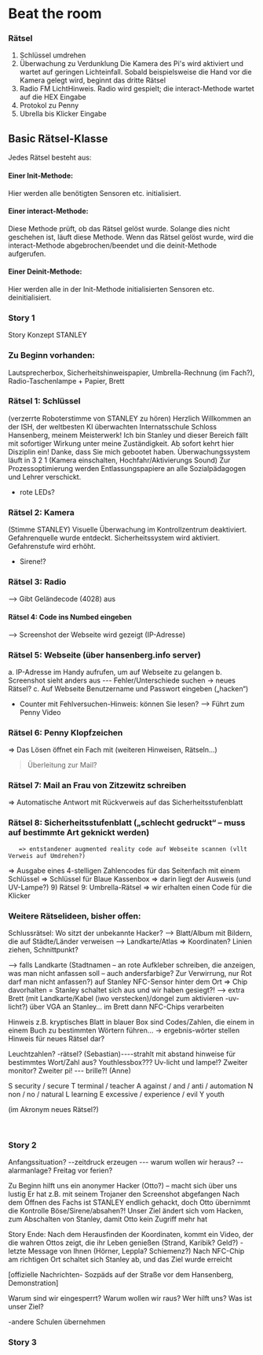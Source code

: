 # Beat the room

### Rätsel

1. Schlüssel umdrehen
2. Überwachung zu Verdunklung
   Die Kamera des Pi's wird aktiviert und wartet auf geringen Lichteinfall. Sobald beispielsweise die Hand vor die Kamera gelegt wird, beginnt das dritte Rätsel
3. Radio FM LichtHinweis.
   Radio wird gespielt; die interact-Methode wartet auf die HEX Eingabe
4. Protokol zu Penny
5. Ubrella bis Klicker Eingabe

## Basic Rätsel-Klasse

Jedes Rätsel besteht aus:

#### Einer Init-Methode:

Hier werden alle benötigten Sensoren etc. initialisiert.

#### Einer interact-Methode:

Diese Methode prüft, ob das Rätsel gelöst wurde. Solange dies nicht geschehen ist, läuft diese Methode.
Wenn das Rätsel gelöst wurde, wird die interact-Methode abgebrochen/beendet und die deinit-Methode aufgerufen.

#### Einer Deinit-Methode:

Hier werden alle in der Init-Methode initialisierten Sensoren etc. deinitialisiert.


### Story 1

Story Konzept STANLEY
### Zu Beginn vorhanden: 
Lautsprecherbox, Sicherheitshinweispapier, Umbrella-Rechnung (im Fach?), Radio-Taschenlampe + Papier, Brett
### Rätsel 1: Schlüssel
(verzerrte Roboterstimme von STANLEY zu hören) 
Herzlich Willkommen an der ISH, der weltbesten KI überwachten Internatsschule
Schloss Hansenberg, meinem Meisterwerk! Ich bin Stanley und dieser Bereich fällt mit sofortiger Wirkung unter meine Zuständigkeit. Ab sofort kehrt hier Disziplin ein!
Danke, dass Sie mich gebootet haben.
Überwachungssystem läuft in 3 2 1 (Kamera einschalten, Hochfahr/Aktivierungs Sound)
Zur Prozessoptimierung werden Entlassungspapiere an alle Sozialpädagogen und Lehrer verschickt.
-	rote LEDs?


### Rätsel 2: Kamera
(Stimme STANLEY) 
Visuelle Überwachung im Kontrollzentrum deaktiviert.
Gefahrenquelle wurde entdeckt. 
Sicherheitssystem wird aktiviert. 
Gefahrenstufe wird erhöht.
-	Sirene!?

### Rätsel 3: Radio
-->	Gibt Geländecode (4028) aus
#### Rätsel 4: Code ins Numbed eingeben
-->	Screenshot der Webseite wird gezeigt (IP-Adresse)
### Rätsel 5: Webseite (über hansenberg.info server)
a.	IP-Adresse im Handy aufrufen, um auf Webseite zu gelangen
b.	Screenshot sieht anders aus --- Fehler/Unterschiede suchen -> neues Rätsel?
c.	Auf Webseite Benutzername und Passwort eingeben („hacken“)
- Counter mit Fehlversuchen-Hinweis: können Sie lesen?
-->	Führt zum Penny Video
### Rätsel 6: Penny Klopfzeichen
=> Das Lösen öffnet ein Fach mit (weiteren Hinweisen, Rätseln…)
> Überleitung zur Mail?
### Rätsel 7: Mail an Frau von Zitzewitz schreiben
=> Automatische Antwort mit Rückverweis auf das Sicherheitsstufenblatt
### Rätsel 8: Sicherheitsstufenblatt („schlecht gedruckt“ – muss auf bestimmte Art geknickt   werden)
       => entstandener augmented reality code auf Webseite scannen (vllt Verweis auf Umdrehen?)
=> Ausgabe eines 4-stelligen Zahlencodes für das Seitenfach mit einem Schlüssel
=> Schlüssel für Blaue Kassenbox => darin liegt der Ausweis (und UV-Lampe?)
9)   Rätsel 9: Umbrella-Rätsel
       => wir erhalten einen Code für die Klicker
 
### Weitere Rätselideen, bisher offen:
Schlussrätsel:
Wo sitzt der unbekannte Hacker?
--> Blatt/Album mit Bildern, die auf Städte/Länder verweisen
--> Landkarte/Atlas => Koordinaten? Linien ziehen, Schnittpunkt?

--> falls Landkarte (Stadtnamen – an rote Aufkleber schreiben, die anzeigen, was man nicht anfassen soll – auch andersfarbige? Zur Verwirrung, nur Rot darf man nicht anfassen?) auf Stanley NFC-Sensor hinter dem Ort => Chip davorhalten = Stanley schaltet sich aus und wir haben gesiegt?!
              --> extra Brett (mit Landkarte/Kabel (iwo verstecken)/dongel zum aktivieren  -uv-licht?) über VGA an Stanley… im Brett dann NFC-Chips verarbeiten

Hinweis z.B. kryptisches Blatt in blauer Box sind Codes/Zahlen, die einem in einem Buch zu bestimmten Wörtern führen… -> ergebnis-wörter stellen Hinweis für neues Rätsel dar?

Leuchtzahlen? -rätsel? (Sebastian)----strahlt mit abstand hinweise für bestimmtes Wort/Zahl aus?
Youthlessbox???
Uv-licht und lampe!?
Zweiter monitor? Zweiter pi! --- brille?! (Anne)


S	security / secure
T	terminal / teacher
A	against / and / anti / automation 
N	non / no / natural
L	learning
E	excessive / experience / evil
Y	youth

(im Akronym neues Rätsel?)


 
### Story 2

Anfangssituation?
--zeitdruck erzeugen --- warum wollen wir heraus?
--alarmanlage? Freitag vor ferien?

Zu Beginn hilft uns ein anonymer Hacker (Otto?) – macht sich über uns lustig
Er hat z.B. mit seinem Trojaner den Screenshot abgefangen
Nach dem Öffnen des Fachs ist STANLEY endlich gehackt, doch Otto übernimmt die Kontrolle
Böse/Sirene/absahen?!
Unser Ziel ändert sich vom Hacken, zum Abschalten von Stanley, damit Otto kein Zugriff mehr hat

Story Ende: Nach dem Herausfinden der Koordinaten, kommt ein Video, der die wahren Ottos zeigt, die ihr Leben genießen (Strand, Karibik? Geld?) -letzte Message von Ihnen (Hörner, Leppla? Schiemenz?)
Nach NFC-Chip am richtigen Ort schaltet sich Stanley ab, und das Ziel wurde erreicht



[offizielle Nachrichten-	Sozpäds auf der Straße vor dem Hansenberg, Demonstration]

Warum sind wir eingesperrt? Warum wollen wir raus?
Wer hilft uns?
Was ist unser Ziel?

-andere Schulen übernehmen

### Story 3
